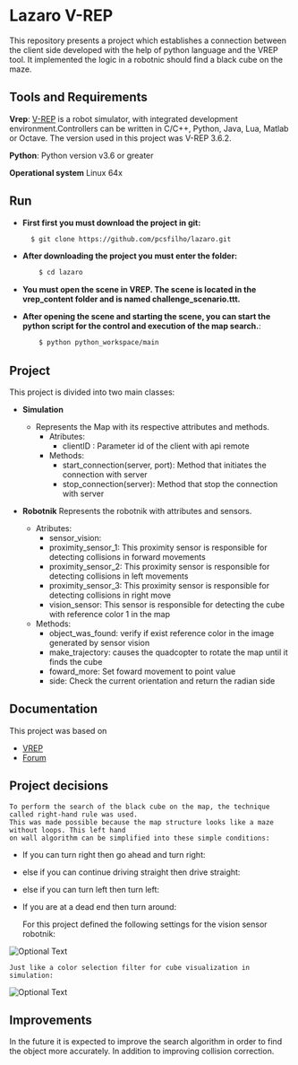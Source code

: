 # Lazaro V-REP
This repository presents a project which establishes a connection between the client side developed with the help of python language and the VREP tool. It implemented the logic in a robotnic should find a black cube on the maze.

## Tools and Requirements

**Vrep**:
[V-REP](http://www.coppeliarobotics.com/) is a robot simulator, with integrated development environment.Controllers can be written in C/C++, Python, Java, Lua, Matlab or Octave. The version used in this project was V-REP 3.6.2.

**Python**:
Python version v3.6 or greater 

**Operational system**
Linux 64x

## Run
- **First first you must download the project in git:**

  ```bash
    $ git clone https://github.com/pcsfilho/lazaro.git
    ```
- **After downloading the project you must enter the folder:**

    ```bash
        $ cd lazaro
    ```

- **You must open the scene in VREP. The scene is located in the vrep_content folder and is named challenge_scenario.ttt.**
- **After opening the scene and starting the scene, you can start the python script for the control and execution of the map search.**:

    ```bash
        $ python python_workspace/main
    ```

## Project
This project is divided into two main classes:
- **Simulation**
    - Represents the Map with its respective attributes and methods.
        - Atributes:
            - clientID : Parameter id of the client with api remote
        - Methods:
            - start_connection(server, port): Method that initiates the connection with server
            - stop_connection(server): Method that stop the connection with server
        
- **Robotnik**
Represents the robotnik with attributes and sensors.
    - Atributes:
        - sensor_vision:
        - proximity_sensor_1: This proximity sensor is responsible for detecting collisions in forward movements
        - proximity_sensor_2: This proximity sensor is responsible for detecting collisions in left movements
        - proximity_sensor_3: This proximity sensor is responsible for detecting collisions in right move
        - vision_sensor: This sensor is responsible for detecting the cube with reference color 1 in the map
    - Methods:
        - object_was_found: verify if exist reference color in the image generated by sensor vision
        - make_trajectory: causes the quadcopter to rotate the map until it finds the cube
        - foward_more: Set foward movement to point value
        - side: Check the current orientation and return the radian side

## Documentation
This project was based on
- [VREP](http://www.coppeliarobotics.com/helpFiles/)
- [Forum](http://www.forum.coppeliarobotics.com)

## Project decisions
    To perform the search of the black cube on the map, the technique called right-hand rule was used.
    This was made possible because the map structure looks like a maze without loops. This left hand 
    on wall algorithm can be simplified into these simple conditions:
-  If you can turn right then go ahead and turn right:

- else if you can continue driving straight then drive straight:

- else if you can turn left then turn left:

- If you are at a dead end then turn around:


    For this project defined the following settings for the vision sensor robotnik:

![Optional Text](https://github.com/pcsfilho/lazaro/blob/master/img/pespective.png)

    Just like a color selection filter for cube visualization in simulation:

![Optional Text](https://github.com/pcsfilho/lazaro/blob/master/img/filter.png)

## Improvements
In the future it is expected to improve the search algorithm in order to find the object more accurately.
In addition to improving collision correction.
